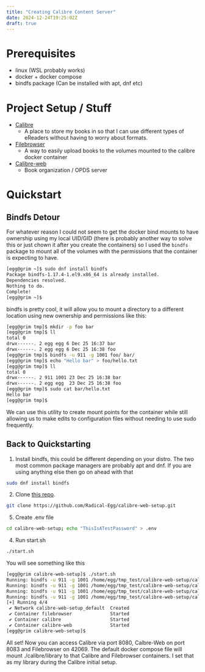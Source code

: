 ```yaml
---
title: "Creating Calibre Content Server"
date: 2024-12-24T19:25:02Z
draft: true
---
```


# Prerequisites

* linux (WSL probably works)
* docker + docker compose
* bindfs package (Can be installed with apt, dnf etc)

# Project Setup / Stuff

* [Calibre](https://hub.docker.com/r/linuxserver/calibre)
  * A place to store my books in so that I can use different types of
    eReaders without having to worry about formats.
* [Filebrowser](https://hub.docker.com/r/filebrowser/filebrowser)
  * A way to easily upload books to the volumes mounted to the calibre docker container
* [Calibre-web](https://docs.linuxserver.io/images/docker-calibre-web/)
  * Book organization / OPDS server

# Quickstart

## Bindfs Detour

For whatever reason I could not seem to get the docker bind mounts to have ownership using my local UID/GID (there is probably another way to solve this or just chown it after you create the containers) so I used the `bindfs` package to mount all of the volumes with the permissions that the container is expecting to have.

```bash
[egg@grim ~]$ sudo dnf install bindfs
Package bindfs-1.17.4-1.el9.x86_64 is already installed.
Dependencies resolved.
Nothing to do.
Complete!
[egg@grim ~]$
```

bindfs is pretty cool, it will allow you to mount a directory to a different location using new ownership and permissions like this:

```bash
[egg@grim tmp]$ mkdir -p foo bar
[egg@grim tmp]$ ll
total 0
drwx------. 2 egg egg 6 Dec 25 16:37 bar
drwx------. 2 egg egg 6 Dec 25 16:38 foo
[egg@grim tmp]$ bindfs -u 911 -g 1001 foo/ bar/
[egg@grim tmp]$ echo "Hello bar" > foo/hello.txt
[egg@grim tmp]$ ll
total 0
drwx------. 2 911 1001 23 Dec 25 16:38 bar
drwx------. 2 egg egg  23 Dec 25 16:38 foo
[egg@grim tmp]$ sudo cat bar/hello.txt
Hello bar
[egg@grim tmp]$
```
We can use this utility to create mount points for the container while still allowing
us to make edits to configuration files without needing to use sudo frequently.

## Back to Quickstarting

1. Install bindfs, this could be different depending on your distro. The two most common package managers are probably apt and dnf. If you are using anything else then go on ahead with that

```bash
sudo dnf install bindfs
```

2. Clone [this repo](https://github.com/Radical-Egg/calibre-web-setup.git).
```bash
git clone https://github.com/Radical-Egg/calibre-web-setup.git
```
5. Create .env file
```bash
cd calibre-web-setup; echo "ThisIsATestPassword" > .env
```
4. Run start.sh
```bash
./start.sh
```

You will see something like this

```bash
[egg@grim calibre-web-setup]$ ./start.sh
Running: bindfs -u 911 -g 1001 /home/egg/tmp_test/calibre-web-setup/calibre-web-setup/filebrowser/configs /home/egg/tmp_test/calibre-web-setup/calibre-web-setup/remapped/filebrowser/configs
Running: bindfs -u 911 -g 1001 /home/egg/tmp_test/calibre-web-setup/calibre-web-setup/calibre-web/configs /home/egg/tmp_test/calibre-web-setup/calibre-web-setup/remapped/calibre-web/configs
Running: bindfs -u 911 -g 1001 /home/egg/tmp_test/calibre-web-setup/calibre-web-setup/calibre/data /home/egg/tmp_test/calibre-web-setup/calibre-web-setup/remapped/calibre/data
Running: bindfs -u 911 -g 1001 /home/egg/tmp_test/calibre-web-setup/calibre-web-setup/calibre/plugins /home/egg/tmp_test/calibre-web-setup/calibre-web-setup/remapped/calibre/plugins
[+] Running 4/4
 ✔ Network calibre-web-setup_default  Created                                                               0.2s
 ✔ Container filebrowser              Started                                                               0.3s
 ✔ Container calibre                  Started                                                               0.3s
 ✔ Container calibre-web              Started                                                               0.5s
[egg@grim calibre-web-setup]$
```

All set! Now you can access Calibre via port 8080, Calbre-Web on port 8083 and Filebrowser on 42069. The default docker compose file will mount ./calibre/library to that Calibre and Filebrowser containers. I set that as my library during the Calibre initial setup.
